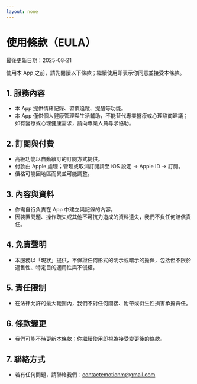 ```yaml
---
layout: none
---
```

<style>/* Hide GitHub Pages/Jekyll header banner and footer if present */ .page-header, .site-header, header, .navbar, .masthead { display: none !important; } footer, .site-footer { display: none !important; } main { padding-top: 0 !important; } </style>

# 使用條款（EULA）

最後更新日期：2025-08-21

使用本 App 之前，請先閱讀以下條款；繼續使用即表示你同意並接受本條款。

## 1. 服務內容
- 本 App 提供情緒記錄、習慣追蹤、提醒等功能。
- 本 App 僅供個人健康管理與生活輔助，不能替代專業醫療或心理諮商建議；如有醫療或心理健康需求，請向專業人員尋求協助。

## 2. 訂閱與付費
- 高級功能以自動續訂的訂閱方式提供。
- 付款由 Apple 處理；管理或取消訂閱請至 iOS 設定 → Apple ID → 訂閱。
- 價格可能因地區而異並可能調整。

## 3. 內容與資料
- 你需自行負責在 App 中建立與記錄的內容。
- 因裝置問題、操作疏失或其他不可抗力造成的資料遺失，我們不負任何賠償責任。

## 4. 免責聲明
- 本服務以「現狀」提供，不保證任何形式的明示或暗示的擔保，包括但不限於適售性、特定目的適用性與不侵權。

## 5. 責任限制
- 在法律允許的最大範圍內，我們不對任何間接、附帶或衍生性損害承擔責任。

## 6. 條款變更
- 我們可能不時更新本條款；你繼續使用即視為接受變更後的條款。

## 7. 聯絡方式
- 若有任何問題，請聯絡我們：contactemotionm@gmail.com
